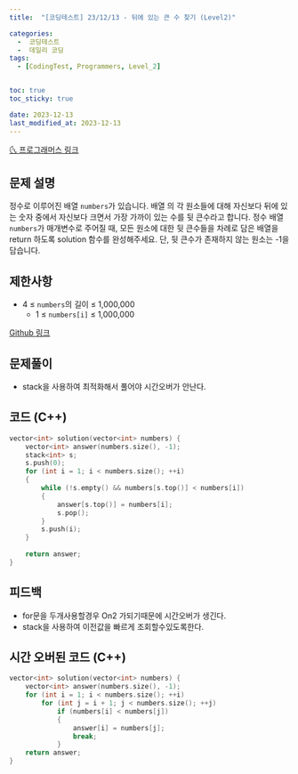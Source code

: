 ```yaml
---
title:  "[코딩테스트] 23/12/13 - 뒤에 있는 큰 수 찾기 (Level2)" 

categories:
  -  코딩테스트
  -  데일리 코딩
tags:
  - [CodingTest, Programmers, Level_2]


toc: true
toc_sticky: true

date: 2023-12-13
last_modified_at: 2023-12-13
---
```


[🌜 프로그래머스 링크](https://school.programmers.co.kr/learn/courses/30/lessons/154539)

## 문제 설명
정수로 이루어진 배열 `numbers`가 있습니다. 배열 의 각 원소들에 대해 자신보다 뒤에 있는 숫자 중에서 자신보다 크면서 가장 가까이 있는 수를 뒷 큰수라고 합니다.
정수 배열 `numbers`가 매개변수로 주어질 때, 모든 원소에 대한 뒷 큰수들을 차례로 담은 배열을 return 하도록 solution 함수를 완성해주세요. 단, 뒷 큰수가 존재하지 않는 원소는 -1을 담습니다.

## 제한사항
- 4 ≤ `numbers`의 길이 ≤ 1,000,000
  - 1 ≤ `numbers[i]` ≤ 1,000,000

[Github 링크](https://github.com/OneThingChanged/DailyCodingTest/blob/main/Program/CodingTestCpp/Level2/MazeEscape.h)

## 문제풀이

- stack을 사용하여 최적화해서 풀어야 시간오버가 안난다.



## 코드 (C++)
```cpp
vector<int> solution(vector<int> numbers) {
    vector<int> answer(numbers.size(), -1);
    stack<int> s;
    s.push(0);
    for (int i = 1; i < numbers.size(); ++i)
    {
        while (!s.empty() && numbers[s.top()] < numbers[i])
        {
            answer[s.top()] = numbers[i];
            s.pop();
        }
        s.push(i);
    }
        
    return answer;
}
```

## 피드백

- for문을 두개사용할경우 On2 가되기때문에 시간오버가 생긴다.
- stack을 사용하여 이전값을 빠르게 조회할수있도록한다.



## 시간 오버된 코드 (C++)

```c++
vector<int> solution(vector<int> numbers) {
    vector<int> answer(numbers.size(), -1);
    for (int i = 1; i < numbers.size(); ++i)
        for (int j = i + 1; j < numbers.size(); ++j)
            if (numbers[i] < numbers[j])
            {
                answer[i] = numbers[j];
                break;
            }
    return answer;
}
```



<script src="https://utteranc.es/client.js"
        repo="OneThingChanged/OneThingChanged.github.io"
        issue-term="pathname"
        label="utterances"
        theme="github-dark"
        crossorigin="anonymous"
        async>
</script>
